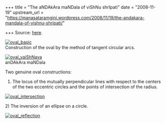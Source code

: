+++
title = "The aNDAkAra maNDala of viShNu shrIpati"
date = "2008-11-19"
upstream_url = "https://manasataramgini.wordpress.com/2008/11/19/the-andakara-mandala-of-vishnu-shripati/"

+++
Source: [here](https://manasataramgini.wordpress.com/2008/11/19/the-andakara-mandala-of-vishnu-shripati/).

[![oval_basic](https://i1.wp.com/farm4.static.flickr.com/3057/3036227882_81b7b1c370.jpg)](http://www.flickr.com/photos/24766652@N05/3036227882/ "oval_basic by somasushma, on Flickr")  
Construction of the oval by the method of tangent circular arcs.

[![oval_vaiShNava](https://i0.wp.com/farm4.static.flickr.com/3251/3035392647_a8c5f4f694.jpg)](http://www.flickr.com/photos/24766652@N05/3035392647/ "oval_vaiShNava by somasushma, on Flickr")  
anDAkAra maNDala

Two genuine oval constructions:  
1) The locus of the mutually perpendicular lines with respect to the centers of the two eccentric circles and the points of intersection of the radius.

[![oval_intersection](https://i1.wp.com/farm4.static.flickr.com/3168/3042323485_a8b91f00a3.jpg)](http://www.flickr.com/photos/24766652@N05/3042323485/ "oval_intersection by somasushma, on Flickr")

2\) The inversion of an ellipse on a circle.

[![oval_reflection](https://i2.wp.com/farm4.static.flickr.com/3161/3042323541_cac379e006.jpg)](http://www.flickr.com/photos/24766652@N05/3042323541/ "oval_reflection by somasushma, on Flickr")


